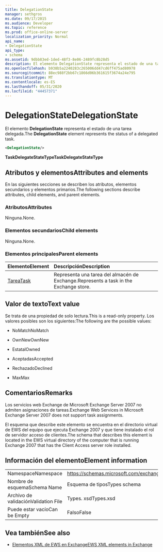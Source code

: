 ```yaml
---
title: DelegationState
manager: sethgros
ms.date: 09/17/2015
ms.audience: Developer
ms.topic: reference
ms.prod: office-online-server
localization_priority: Normal
api_name:
- DelegationState
api_type:
- schema
ms.assetid: 9dbb83ed-1ded-48f3-8e06-2489fc8b28d5
description: El elemento DelegationState representa el estado de una tarea delegada.
ms.openlocfilehash: b938b5a2240283c265006dd47cd6ff475ad80978
ms.sourcegitcommit: 88ec988f2bb67c1866d06b361615f3674a24e795
ms.translationtype: MT
ms.contentlocale: es-ES
ms.lasthandoff: 05/31/2020
ms.locfileid: "44457371"
---
```

# <a name="delegationstate"></a><span data-ttu-id="4a395-103">DelegationState</span><span class="sxs-lookup"><span data-stu-id="4a395-103">DelegationState</span></span>

<span data-ttu-id="4a395-104">El elemento **DelegationState** representa el estado de una tarea delegada.</span><span class="sxs-lookup"><span data-stu-id="4a395-104">The **DelegationState** element represents the status of a delegated task.</span></span> 
  
```xml
<DelegationState/>
```

<span data-ttu-id="4a395-105">**TaskDelegateStateType**</span><span class="sxs-lookup"><span data-stu-id="4a395-105">**TaskDelegateStateType**</span></span>

## <a name="attributes-and-elements"></a><span data-ttu-id="4a395-106">Atributos y elementos</span><span class="sxs-lookup"><span data-stu-id="4a395-106">Attributes and elements</span></span>

<span data-ttu-id="4a395-107">En las siguientes secciones se describen los atributos, elementos secundarios y elementos primarios.</span><span class="sxs-lookup"><span data-stu-id="4a395-107">The following sections describe attributes, child elements, and parent elements.</span></span>
  
### <a name="attributes"></a><span data-ttu-id="4a395-108">Atributos</span><span class="sxs-lookup"><span data-stu-id="4a395-108">Attributes</span></span>

<span data-ttu-id="4a395-109">Ninguna.</span><span class="sxs-lookup"><span data-stu-id="4a395-109">None.</span></span>
  
### <a name="child-elements"></a><span data-ttu-id="4a395-110">Elementos secundarios</span><span class="sxs-lookup"><span data-stu-id="4a395-110">Child elements</span></span>

<span data-ttu-id="4a395-111">Ninguna.</span><span class="sxs-lookup"><span data-stu-id="4a395-111">None.</span></span>
  
### <a name="parent-elements"></a><span data-ttu-id="4a395-112">Elementos principales</span><span class="sxs-lookup"><span data-stu-id="4a395-112">Parent elements</span></span>

|<span data-ttu-id="4a395-113">**Elemento**</span><span class="sxs-lookup"><span data-stu-id="4a395-113">**Element**</span></span>|<span data-ttu-id="4a395-114">**Descripción**</span><span class="sxs-lookup"><span data-stu-id="4a395-114">**Description**</span></span>|
|:-----|:-----|
|[<span data-ttu-id="4a395-115">Tarea</span><span class="sxs-lookup"><span data-stu-id="4a395-115">Task</span></span>](task.md) <br/> |<span data-ttu-id="4a395-116">Representa una tarea del almacén de Exchange.</span><span class="sxs-lookup"><span data-stu-id="4a395-116">Represents a task in the Exchange store.</span></span>  <br/> |
   
## <a name="text-value"></a><span data-ttu-id="4a395-117">Valor de texto</span><span class="sxs-lookup"><span data-stu-id="4a395-117">Text value</span></span>

<span data-ttu-id="4a395-118">Se trata de una propiedad de solo lectura.</span><span class="sxs-lookup"><span data-stu-id="4a395-118">This is a read-only property.</span></span> <span data-ttu-id="4a395-119">Los valores posibles son los siguientes:</span><span class="sxs-lookup"><span data-stu-id="4a395-119">The following are the possible values:</span></span>
  
- <span data-ttu-id="4a395-120">NoMatch</span><span class="sxs-lookup"><span data-stu-id="4a395-120">NoMatch</span></span>
    
- <span data-ttu-id="4a395-121">OwnNew</span><span class="sxs-lookup"><span data-stu-id="4a395-121">OwnNew</span></span>
    
- <span data-ttu-id="4a395-122">Estatal</span><span class="sxs-lookup"><span data-stu-id="4a395-122">Owned</span></span>
    
- <span data-ttu-id="4a395-123">Aceptadas</span><span class="sxs-lookup"><span data-stu-id="4a395-123">Accepted</span></span>
    
- <span data-ttu-id="4a395-124">Rechazado</span><span class="sxs-lookup"><span data-stu-id="4a395-124">Declined</span></span>
    
- <span data-ttu-id="4a395-125">Max</span><span class="sxs-lookup"><span data-stu-id="4a395-125">Max</span></span>
    
## <a name="remarks"></a><span data-ttu-id="4a395-126">Comentarios</span><span class="sxs-lookup"><span data-stu-id="4a395-126">Remarks</span></span>

<span data-ttu-id="4a395-127">Los servicios web Exchange de Microsoft Exchange Server 2007 no admiten asignaciones de tareas.</span><span class="sxs-lookup"><span data-stu-id="4a395-127">Exchange Web Services in Microsoft Exchange Server 2007 does not support task assignments.</span></span>
  
<span data-ttu-id="4a395-128">El esquema que describe este elemento se encuentra en el directorio virtual de EWS del equipo que ejecuta Exchange 2007 y que tiene instalado el rol de servidor acceso de clientes.</span><span class="sxs-lookup"><span data-stu-id="4a395-128">The schema that describes this element is located in the EWS virtual directory of the computer that is running Exchange 2007 that has the Client Access server role installed.</span></span>
  
## <a name="element-information"></a><span data-ttu-id="4a395-129">Información del elemento</span><span class="sxs-lookup"><span data-stu-id="4a395-129">Element information</span></span>

|||
|:-----|:-----|
|<span data-ttu-id="4a395-130">Namespace</span><span class="sxs-lookup"><span data-stu-id="4a395-130">Namespace</span></span>  <br/> |https://schemas.microsoft.com/exchange/services/2006/types  <br/> |
|<span data-ttu-id="4a395-131">Nombre de esquema</span><span class="sxs-lookup"><span data-stu-id="4a395-131">Schema Name</span></span>  <br/> |<span data-ttu-id="4a395-132">Esquema de tipos</span><span class="sxs-lookup"><span data-stu-id="4a395-132">Types schema</span></span>  <br/> |
|<span data-ttu-id="4a395-133">Archivo de validación</span><span class="sxs-lookup"><span data-stu-id="4a395-133">Validation File</span></span>  <br/> |<span data-ttu-id="4a395-134">Types. xsd</span><span class="sxs-lookup"><span data-stu-id="4a395-134">Types.xsd</span></span>  <br/> |
|<span data-ttu-id="4a395-135">Puede estar vacío</span><span class="sxs-lookup"><span data-stu-id="4a395-135">Can be Empty</span></span>  <br/> |<span data-ttu-id="4a395-136">Falso</span><span class="sxs-lookup"><span data-stu-id="4a395-136">False</span></span>  <br/> |
   
## <a name="see-also"></a><span data-ttu-id="4a395-137">Vea también</span><span class="sxs-lookup"><span data-stu-id="4a395-137">See also</span></span>

- [<span data-ttu-id="4a395-138">Elementos XML de EWS en Exchange</span><span class="sxs-lookup"><span data-stu-id="4a395-138">EWS XML elements in Exchange</span></span>](ews-xml-elements-in-exchange.md)

